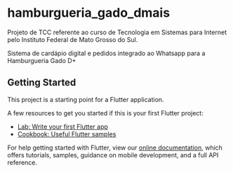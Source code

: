 # hamburgueria_gado_dmais

Projeto de TCC referente ao curso de Tecnologia em Sistemas para Internet pelo Instituto Federal de Mato Grosso do Sul.

Sistema de cardápio digital e pedidos integrado ao Whatsapp para a Hamburgueria Gado D+

## Getting Started

This project is a starting point for a Flutter application.

A few resources to get you started if this is your first Flutter project:

- [Lab: Write your first Flutter app](https://flutter.dev/docs/get-started/codelab)
- [Cookbook: Useful Flutter samples](https://flutter.dev/docs/cookbook)

For help getting started with Flutter, view our
[online documentation](https://flutter.dev/docs), which offers tutorials,
samples, guidance on mobile development, and a full API reference.
